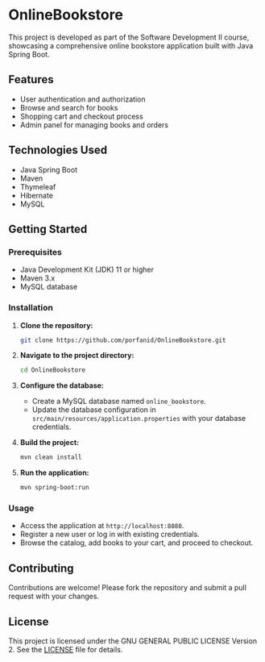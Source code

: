 # OnlineBookstore

This project is developed as part of the Software Development II course, showcasing a comprehensive online bookstore application built with Java Spring Boot.

## Features

- User authentication and authorization
- Browse and search for books
- Shopping cart and checkout process
- Admin panel for managing books and orders

## Technologies Used

- Java Spring Boot
- Maven
- Thymeleaf
- Hibernate
- MySQL

## Getting Started

### Prerequisites

- Java Development Kit (JDK) 11 or higher
- Maven 3.x
- MySQL database

### Installation

1. **Clone the repository:**
   ```bash
   git clone https://github.com/porfanid/OnlineBookstore.git
   ```
2. **Navigate to the project directory:**
   ```bash
   cd OnlineBookstore
   ```
3. **Configure the database:**
    - Create a MySQL database named `online_bookstore`.
    - Update the database configuration in `src/main/resources/application.properties` with your database credentials.

4. **Build the project:**
   ```bash
   mvn clean install
   ```
5. **Run the application:**
   ```bash
   mvn spring-boot:run
   ```

### Usage

- Access the application at `http://localhost:8080`.
- Register a new user or log in with existing credentials.
- Browse the catalog, add books to your cart, and proceed to checkout.

## Contributing

Contributions are welcome! Please fork the repository and submit a pull request with your changes.

## License

This project is licensed under the GNU GENERAL PUBLIC LICENSE Version 2. See the [LICENSE](LICENSE) file for details.
